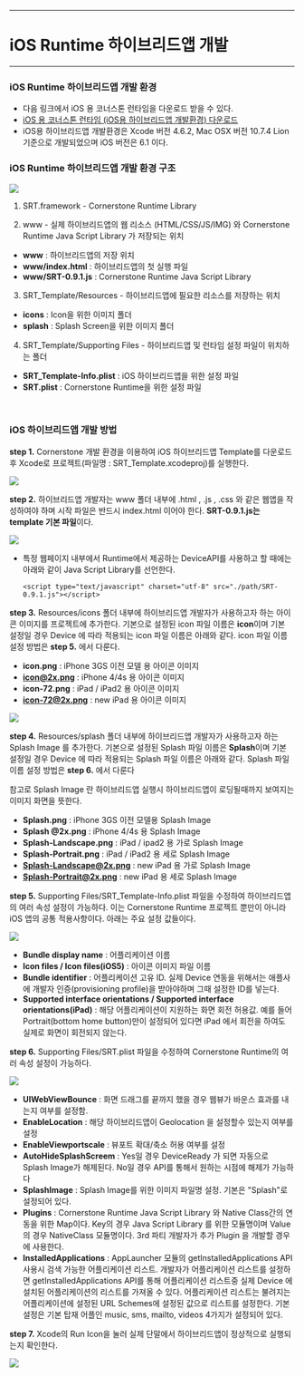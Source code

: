 <!--
layout: 'post'
section: 'Cornerstone Framework'
title: 'iOS Runtime 하이브리드앱 개발'
outline: 'iOS Runtime을 통하여 하이브리드앱을 개발하는 환경 및 절차를 설명한다.'
date: '2012-11-16'
tagstr: 'runtime'
order: '[6, 3]'
thumbnail: '6.3.00.iOS.png'
-->

-------------------

# iOS Runtime 하이브리드앱 개발 

-------------------

### iOS Runtime 하이브리드앱 개발 환경

 - 다음 링크에서 iOS 용 코너스톤 런타임을 다운로드 받을 수 있다.
 - [iOS 용 코너스톤 런타임 (iOS용 하이브리드앱 개발환경) 다운로드](http://cornerstone.sktelecom.com/download/cornerstone-runtime-iOS-0.9.0.zip) 
 - iOS용 하이브리드앱 개발환경은 Xcode 버전 4.6.2, Mac OSX 버전 10.7.4 Lion 기준으로 개발되었으며 iOS 버전은 6.1 이다.

### iOS Runtime 하이브리드앱 개발 환경 구조  

![](./images/srt_project.png)

1) SRT.framework - Cornerstone Runtime Library

2) www - 실제 하이브리드앱의 웹 리소스 (HTML/CSS/JS/IMG) 와 Cornerstone Runtime Java Script Library 가 저장되는 위치 

-	**www** : 하이브리드앱의 저장 위치 
-	**www/index.html** : 하이브리드앱의 첫 실행 파일
-	**www/SRT-0.9.1.js** : Cornerstone Runtime Java Script Library

3) SRT_Template/Resources - 하이브리드앱에 필요한 리소스를 저장하는 위치

-	**icons** : Icon을 위한 이미지 폴더
-	**splash** : Splash Screen을 위한 이미지 폴더


4) SRT_Template/Supporting Files - 하이브리드앱 및 런타임 설정 파일이 위치하는 폴더

-	**SRT_Template-Info.plist** : iOS 하이브리드앱을 위한 설정 파일
-	**SRT.plist** : Cornerstone Runtime을 위한 설정 파일

<br>

### iOS 하이브리드앱 개발 방법


**step 1.**  Cornerstone 개발 환경을 이용하여 iOS 하이브리드앱 Template를 다운로드 후 Xcode로 프로젝트(파일명 : SRT_Template.xcodeproj)를 실행한다. 

![](./images/openproject.jpg)

**step 2.**  하이브리드앱 개발자는 www 폴더 내부에 .html , .js , .css 와 같은 웹앱을 작성하여야 하며 시작 파일은 반드시 index.html 이어야 한다. **SRT-0.9.1.js는 template 기본 파일**이다. 

![](./images/index.jpg)

-	특정 웹페이지 내부에서 Runtime에서 제공하는 DeviceAPI를 사용하고 할 때에는 아래와 같이 Java Script Library를 선언한다.
 
	`<script type="text/javascript" charset="utf-8" src="./path/SRT-0.9.1.js"></script>`

**step 3.**  Resources/icons 폴더 내부에 하이브리드앱 개발자가 사용하고자 하는 아이콘 이미지를 프로젝트에 추가한다. 기본으로 설정된 icon 파일 이름은 **icon**이며 기본 설정일 경우 Device 에 따라 적용되는 icon 파일 이름은 아래와 같다. icon 파일 이름 설정 방법은 **step 5.** 에서 다룬다.

- **icon.png** : iPhone 3GS 이전 모델 용 아이콘 이미지
- **icon@2x.png** : iPhone 4/4s 용 아이콘 이미지
- **icon-72.png** : iPad / iPad2 용 아이콘 이미지
- **icon-72@2x.png** : new iPad 용 아이콘 이미지

![](./images/srt_resources.jpg)

**step 4.** Resources/splash 폴더 내부에 하이브리드앱 개발자가 사용하고자 하는 Splash Image 를 추가한다. 기본으로 설정된 Splash 파일 이름은 **Splash**이며 기본 설정일 경우 Device 에 따라 적용되는 Splash 파일 이름은 아래와 같다. Splash 파일 이름 설정 방법은 **step 6.** 에서 다룬다 

참고로 Splash Image 란 하이브리드앱 실행시 하이브리드앱이 로딩될때까지 보여지는 이미지 화면을 뜻한다.

- **Splash.png** : iPhone 3GS 이전 모델용 Splash Image
- **Splash @2x.png** : iPhone 4/4s 용 Splash Image
- **Splash-Landscape.png** : iPad / ipad2 용 가로 Splash Image
- **Splash-Portrait.png** : iPad / iPad2 용 세로 Splash Image
- **Splash-Landscape@2x.png** : new iPad 용 가로 Splash Image
- **Splash-Portrait@2x.png** : new iPad 용 세로 Splash Image

**step 5.** Supporting Files/SRT_Template-Info.plist 파일을 수정하여 하이브리드앱의 여러 속성 설정이 가능하다. 이는 Cornerstone Runtime 프로젝트 뿐만이 아니라 iOS 앱의 공통 적용사항이다. 아래는 주요 설정 값들이다.

![](./images/SRTTemplate_info.jpg)

- **Bundle display name** : 어플리케이션 이름
- **Icon files / Icon files(iOS5)** : 아이콘 이미지 파일 이름
- **Bundle identifier** : 어플리케이션 고유 ID. 실제 Device 연동을 위해서는 애플사에 개발자 인증(provisioning profile)을 받아야하며 그때 설정한 ID를 넣는다.
- **Supported interface orientations / Supported interface orientations(iPad)** : 해당 어플리케이션이 지원하는 화면 회전 허용값. 예를 들어 Portrait(bottom home button)만이 설정되어 있다면 iPad 에서 회전을 하여도 실제로 화면이 회전되지 않는다.



**step 6.** Supporting Files/SRT.plist 파일을 수정하여 Cornerstone Runtime의 여러 속성 설정이 가능하다. 

![](./images/SRT.jpg)

- **UIWebViewBounce** : 화면 드래그를 끝까지 했을 경우 웹뷰가 바운스 효과를 내는지 여부를 설정함.
- **EnableLocation** : 해당 하이브리드앱이 Geolocation 을 설정할수 있는지 여부를 설정
- **EnableViewportscale** : 뷰포트 확대/축소 허용 여부를 설정
- **AutoHideSplashScreem** : Yes일 경우 DeviceReady 가 되면 자동으로 Splash Image가 해제된다. No일 경우 API를 통해서 원하는 시점에 해제가 가능하다
- **SplashImage** : Splash Image를 위한 이미지 파일명 설정. 기본은 "Splash"로 설정되어 있다.
- **Plugins** : Cornerstone Runtime Java Script Library 와 Native Class간의 연동을 위한 Map이다.
Key의 경우 Java Script Library 를 위한 모듈명이며 Value의 경우 NativeClass 모듈명이다.
3rd 파티 개발자가 추가 Plugin 을 개발할 경우에 사용한다.
- **InstalledApplications** : AppLauncher 모듈의 getInstalledApplications API 사용시 검색 가능한 어플리케이션 리스트. 개발자가 어플리케이션 리스트를 설정하면 getInstalledApplications API를 통해 어플리케이션 리스트중 실제 Device 에 설치된 어플리케이션의 리스트를 가져올 수 있다. 어플리케이션 리스트는 불려지는 어플리케이션에 설정된 URL Schemes에 설정된 값으로 리스트를 설정한다. 기본 설정은 기본 탑재 어플인 music, sms, mailto, videos 4가지가 설정되어 있다. 



**step 7.** Xcode의 Run Icon을 눌러 실제 단말에서 하이브리드앱이 정상적으로 실행되는지 확인한다. 

![](./images/run.png)

